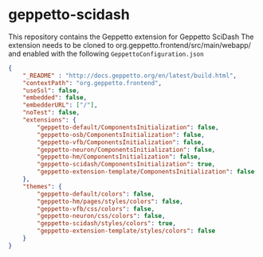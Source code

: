 # geppetto-scidash

This repository contains the Geppetto extension for Geppetto SciDash
The extension needs to be cloned to org.geppetto.frontend/src/main/webapp/ and enabled with the following `GeppettoConfiguration.json`

```json
{
    "_README" : "http://docs.geppetto.org/en/latest/build.html",
    "contextPath": "org.geppetto.frontend",
    "useSsl": false,
    "embedded": false,
    "embedderURL": ["/"],
    "noTest": false,
    "extensions": {
        "geppetto-default/ComponentsInitialization": false,
        "geppetto-osb/ComponentsInitialization": false,
        "geppetto-vfb/ComponentsInitialization": false,
        "geppetto-neuron/ComponentsInitialization": false,
        "geppetto-hm/ComponentsInitialization": false,
        "geppetto-scidash/ComponentsInitialization": true,
        "geppetto-extension-template/ComponentsInitialization": false
    },
    "themes": {
        "geppetto-default/colors": false,
        "geppetto-hm/pages/styles/colors": false,
        "geppetto-vfb/css/colors": false,
        "geppetto-neuron/css/colors": false,
        "geppetto-scidash/styles/colors": true,
        "geppetto-extension-template/styles/colors": false
    }
}

```

